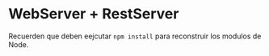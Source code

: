 # WebServer + RestServer

Recuerden que deben eejcutar ``npm install`` para reconstruir los
modulos de Node.